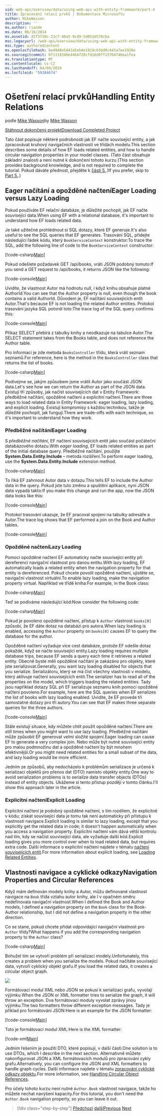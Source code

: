 ```yaml
---
uid: web-api/overview/data/using-web-api-with-entity-framework/part-4
title: Zpracování relací prvků | Dokumentace Microsoftu
author: MikeWasson
description: ''
ms.author: riande
ms.date: 06/16/2014
ms.assetid: d2f5710c-23c7-40a5-9cd9-5d0516570cba
msc.legacyurl: /web-api/overview/data/using-web-api-with-entity-framework/part-4
msc.type: authoredcontent
ms.openlocfilehash: be4948e5443a5eb4e1824c63dd0c445a7ee1928e
ms.sourcegitcommit: 0f1119340e4464720cfd16d0ff15764746ea1fea
ms.translationtype: MT
ms.contentlocale: cs-CZ
ms.lasthandoff: 04/09/2019
ms.locfileid: "59384674"
---
```

# <a name="handling-entity-relations"></a><span data-ttu-id="b2d0e-102">Ošetření relací prvků</span><span class="sxs-lookup"><span data-stu-id="b2d0e-102">Handling Entity Relations</span></span>

<span data-ttu-id="b2d0e-103">podle [Mike Wasson](https://github.com/MikeWasson)</span><span class="sxs-lookup"><span data-stu-id="b2d0e-103">by [Mike Wasson](https://github.com/MikeWasson)</span></span>

[<span data-ttu-id="b2d0e-104">Stáhnout dokončený projekt</span><span class="sxs-lookup"><span data-stu-id="b2d0e-104">Download Completed Project</span></span>](https://github.com/MikeWasson/BookService)

<span data-ttu-id="b2d0e-105">Tato část popisuje některé podrobnosti jak EF načte související entity, a jak zpracovávat kruhový navigačních vlastností ve třídách modelu.</span><span class="sxs-lookup"><span data-stu-id="b2d0e-105">This section describes some details of how EF loads related entities, and how to handle circular navigation properties in your model classes.</span></span> <span data-ttu-id="b2d0e-106">(Tato část obsahuje základní znalosti a není nutné k dokončení tohoto kurzu.</span><span class="sxs-lookup"><span data-stu-id="b2d0e-106">(This section provides background knowledge, and is not required to complete the tutorial.</span></span> <span data-ttu-id="b2d0e-107">Pokud dáváte přednost, přejděte k [části 5.](part-5.md).)</span><span class="sxs-lookup"><span data-stu-id="b2d0e-107">If you prefer, skip to [Part 5.](part-5.md).)</span></span>

## <a name="eager-loading-versus-lazy-loading"></a><span data-ttu-id="b2d0e-108">Eager načítání a opožděné načtení</span><span class="sxs-lookup"><span data-stu-id="b2d0e-108">Eager Loading versus Lazy Loading</span></span>

<span data-ttu-id="b2d0e-109">Pokud používáte EF relační databáze, je důležité pochopit, jak EF načte související data.</span><span class="sxs-lookup"><span data-stu-id="b2d0e-109">When using EF with a relational database, it's important to understand how EF loads related data.</span></span>

<span data-ttu-id="b2d0e-110">Je také užitečné prohlédnout si SQL dotazy, které EF generuje.</span><span class="sxs-lookup"><span data-stu-id="b2d0e-110">It's also useful to see the SQL queries that EF generates.</span></span> <span data-ttu-id="b2d0e-111">Trasování SQL, přidejte následující řádek kódu, který `BookServiceContext` konstruktor:</span><span class="sxs-lookup"><span data-stu-id="b2d0e-111">To trace the SQL, add the following line of code to the `BookServiceContext` constructor:</span></span>

[!code-csharp[Main](part-4/samples/sample1.cs)]

<span data-ttu-id="b2d0e-112">Pokud odešlete požadavek GET /api/books, vrátí JSON podobný tomuto:</span><span class="sxs-lookup"><span data-stu-id="b2d0e-112">If you send a GET request to /api/books, it returns JSON like the following:</span></span>

[!code-console[Main](part-4/samples/sample2.cmd)]

<span data-ttu-id="b2d0e-113">Uvidíte, že vlastnost Autor má hodnotu null, i když knihu obsahuje platné AuthorId.</span><span class="sxs-lookup"><span data-stu-id="b2d0e-113">You can see that the Author property is null, even though the book contains a valid AuthorId.</span></span> <span data-ttu-id="b2d0e-114">Důvodem je, EF načítání souvisejících entit Autor.</span><span class="sxs-lookup"><span data-stu-id="b2d0e-114">That's because EF is not loading the related Author entities.</span></span> <span data-ttu-id="b2d0e-115">Protokol trasování jazyka SQL potvrdí toto:</span><span class="sxs-lookup"><span data-stu-id="b2d0e-115">The trace log of the SQL query confirms this:</span></span>

[!code-console[Main](part-4/samples/sample3.sql)]

<span data-ttu-id="b2d0e-116">Příkaz SELECT přebírá z tabulky knihy a neodkazuje na tabulce Autor.</span><span class="sxs-lookup"><span data-stu-id="b2d0e-116">The SELECT statement takes from the Books table, and does not reference the Author table.</span></span>

<span data-ttu-id="b2d0e-117">Pro informaci je zde metoda `BooksController` třídu, která vrátí seznam seznamů.</span><span class="sxs-lookup"><span data-stu-id="b2d0e-117">For reference, here is the method in the `BooksController` class that returns the list of books.</span></span>

[!code-csharp[Main](part-4/samples/sample4.cs)]

<span data-ttu-id="b2d0e-118">Podívejme se, jakým způsobem jsme vrátit Autor jako součást JSON data.</span><span class="sxs-lookup"><span data-stu-id="b2d0e-118">Let's see how we can return the Author as part of the JSON data.</span></span> <span data-ttu-id="b2d0e-119">Existují tři způsoby, jak načíst souvisejících dat v Entity Framework: předběžné načítání, opožděné načtení a explicitní načtení.</span><span class="sxs-lookup"><span data-stu-id="b2d0e-119">There are three ways to load related data in Entity Framework: eager loading, lazy loading, and explicit loading.</span></span> <span data-ttu-id="b2d0e-120">Existují kompromisy s každou technikou, takže je důležité pochopit, jak fungují.</span><span class="sxs-lookup"><span data-stu-id="b2d0e-120">There are trade-offs with each technique, so it's important to understand how they work.</span></span>

### <a name="eager-loading"></a><span data-ttu-id="b2d0e-121">Předběžné načítání</span><span class="sxs-lookup"><span data-stu-id="b2d0e-121">Eager Loading</span></span>

<span data-ttu-id="b2d0e-122">S *předběžné načítání*, EF načtení souvisejících entit jako součást počáteční databázového dotazu.</span><span class="sxs-lookup"><span data-stu-id="b2d0e-122">With *eager loading*, EF loads related entities as part of the initial database query.</span></span> <span data-ttu-id="b2d0e-123">Předběžné načítání, použijte **System.Data.Entity.Include** – metoda rozšíření.</span><span class="sxs-lookup"><span data-stu-id="b2d0e-123">To perform eager loading, use the **System.Data.Entity.Include** extension method.</span></span>

[!code-csharp[Main](part-4/samples/sample5.cs)]

<span data-ttu-id="b2d0e-124">To říká EF zahrnout Autor data v dotazu.</span><span class="sxs-lookup"><span data-stu-id="b2d0e-124">This tells EF to include the Author data in the query.</span></span> <span data-ttu-id="b2d0e-125">Pokud jste tuto změnu a spuštění aplikace, nyní JSON data vypadá takto:</span><span class="sxs-lookup"><span data-stu-id="b2d0e-125">If you make this change and run the app, now the JSON data looks like this:</span></span>

[!code-console[Main](part-4/samples/sample6.cmd)]

<span data-ttu-id="b2d0e-126">Protokol trasování ukazuje, že EF pracoval spojení na tabulky adresáře a Autor.</span><span class="sxs-lookup"><span data-stu-id="b2d0e-126">The trace log shows that EF performed a join on the Book and Author tables.</span></span>

[!code-console[Main](part-4/samples/sample7.cmd)]

### <a name="lazy-loading"></a><span data-ttu-id="b2d0e-127">Opožděné načtení</span><span class="sxs-lookup"><span data-stu-id="b2d0e-127">Lazy Loading</span></span>

<span data-ttu-id="b2d0e-128">Pomocí opožděné načtení EF automaticky načte související entity při dereferenci navigační vlastnost pro danou entitu.</span><span class="sxs-lookup"><span data-stu-id="b2d0e-128">With lazy loading, EF automatically loads a related entity when the navigation property for that entity is dereferenced.</span></span> <span data-ttu-id="b2d0e-129">Pokud chcete povolit opožděné načtení, ujistěte se, navigační vlastnost virtuální.</span><span class="sxs-lookup"><span data-stu-id="b2d0e-129">To enable lazy loading, make the navigation property virtual.</span></span> <span data-ttu-id="b2d0e-130">Například ve třídě kniha:</span><span class="sxs-lookup"><span data-stu-id="b2d0e-130">For example, in the Book class:</span></span>

[!code-csharp[Main](part-4/samples/sample8.cs?highlight=6)]

<span data-ttu-id="b2d0e-131">Teď se podíváme následující kód:</span><span class="sxs-lookup"><span data-stu-id="b2d0e-131">Now consider the following code:</span></span>

[!code-csharp[Main](part-4/samples/sample9.cs)]

<span data-ttu-id="b2d0e-132">Pokud je povoleno opožděné načtení, přístup k `Author` vlastnost `books[0]` způsobí, že EF dáte dotaz na databázi pro autora.</span><span class="sxs-lookup"><span data-stu-id="b2d0e-132">When lazy loading is enabled, accessing the `Author` property on `books[0]` causes EF to query the database for the author.</span></span>

<span data-ttu-id="b2d0e-133">Opožděné načtení vyžaduje více cest databáze, protože EF odešle dotaz pokaždé, když se načte související entity.</span><span class="sxs-lookup"><span data-stu-id="b2d0e-133">Lazy loading requires multiple database trips, because EF sends a query each time it retrieves a related entity.</span></span> <span data-ttu-id="b2d0e-134">Obecně byste měli opožděné načítání je zakázáno pro objekty, které jste serializovat.</span><span class="sxs-lookup"><span data-stu-id="b2d0e-134">Generally, you want lazy loading disabled for objects that you serialize.</span></span> <span data-ttu-id="b2d0e-135">Serializátoru, který se má číst všechny vlastnosti v modelu, který aktivuje načtení souvisejících entit.</span><span class="sxs-lookup"><span data-stu-id="b2d0e-135">The serializer has to read all of the properties on the model, which triggers loading the related entities.</span></span> <span data-ttu-id="b2d0e-136">Tady jsou například dotazy SQL při EF serializuje seznamu knih pomocí opožděné načtení povoleno.</span><span class="sxs-lookup"><span data-stu-id="b2d0e-136">For example, here are the SQL queries when EF serializes the list of books with lazy loading enabled.</span></span> <span data-ttu-id="b2d0e-137">Uvidíte, že EF provede tři samostatné dotazy pro tři autory.</span><span class="sxs-lookup"><span data-stu-id="b2d0e-137">You can see that EF makes three separate queries for the three authors.</span></span>

[!code-console[Main](part-4/samples/sample10.sql)]

<span data-ttu-id="b2d0e-138">Stále existují situace, kdy můžete chtít použít opožděné načtení.</span><span class="sxs-lookup"><span data-stu-id="b2d0e-138">There are still times when you might want to use lazy loading.</span></span> <span data-ttu-id="b2d0e-139">Předběžné načítání může způsobit EF generovat velmi složité spojení.</span><span class="sxs-lookup"><span data-stu-id="b2d0e-139">Eager loading can cause EF to generate a very complex join.</span></span> <span data-ttu-id="b2d0e-140">Nebo může být nutné související entity pro malou podmnožinu dat a opožděné načtení by být mnohem efektivnější.</span><span class="sxs-lookup"><span data-stu-id="b2d0e-140">Or you might need related entities for a small subset of the data, and lazy loading would be more efficient.</span></span>

<span data-ttu-id="b2d0e-141">Jedním ze způsobů, aby nedocházelo k problémům serializace je určená k serializaci objektů pro přenos dat (DTO) namísto objekty entity.</span><span class="sxs-lookup"><span data-stu-id="b2d0e-141">One way to avoid serialization problems is to serialize data transfer objects (DTOs) instead of entity objects.</span></span> <span data-ttu-id="b2d0e-142">Ukážeme si tento přístup později v tomto článku.</span><span class="sxs-lookup"><span data-stu-id="b2d0e-142">I'll show this approach later in the article.</span></span>

### <a name="explicit-loading"></a><span data-ttu-id="b2d0e-143">Explicitní načtení</span><span class="sxs-lookup"><span data-stu-id="b2d0e-143">Explicit Loading</span></span>

<span data-ttu-id="b2d0e-144">Explicitní načtení je podobný opožděné načtení, s tím rozdílem, že explicitně v kódu; získat související data je tomu tak není automaticky při přístupu k vlastnosti navigace.</span><span class="sxs-lookup"><span data-stu-id="b2d0e-144">Explicit loading is similar to lazy loading, except that you explicitly get the related data in code; it doesn't happen automatically when you access a navigation property.</span></span> <span data-ttu-id="b2d0e-145">Explicitní načtení vám dává větší kontrolu nad tím, kdy se načíst související data, ale vyžaduje další kód.</span><span class="sxs-lookup"><span data-stu-id="b2d0e-145">Explicit loading gives you more control over when to load related data, but requires extra code.</span></span> <span data-ttu-id="b2d0e-146">Další informace o explicitní načtení najdete v tématu [načtení souvisejících entit](https://msdn.microsoft.com/data/jj574232#explicit).</span><span class="sxs-lookup"><span data-stu-id="b2d0e-146">For more information about explicit loading, see [Loading Related Entities](https://msdn.microsoft.com/data/jj574232#explicit).</span></span>

## <a name="navigation-properties-and-circular-references"></a><span data-ttu-id="b2d0e-147">Vlastnosti navigace a cyklické odkazy</span><span class="sxs-lookup"><span data-stu-id="b2d0e-147">Navigation Properties and Circular References</span></span>

<span data-ttu-id="b2d0e-148">Když mám definován modely knihy a Autor, můžu definované vlastnost navigace na `Book` třída vztahu autor knihy, ale I v opačném směru nedefinovala navigační vlastnost.</span><span class="sxs-lookup"><span data-stu-id="b2d0e-148">When I defined the Book and Author models, I defined a navigation property on the `Book` class for the Book-Author relationship, but I did not define a navigation property in the other direction.</span></span>

<span data-ttu-id="b2d0e-149">Co se stane, pokud chcete přidat odpovídající navigační vlastnost pro `Author` třídy?</span><span class="sxs-lookup"><span data-stu-id="b2d0e-149">What happens if you add the corresponding navigation property to the `Author` class?</span></span>

[!code-csharp[Main](part-4/samples/sample11.cs?highlight=7)]

<span data-ttu-id="b2d0e-150">Bohužel tím se vytvoří problém při serializaci modely.</span><span class="sxs-lookup"><span data-stu-id="b2d0e-150">Unfortunately, this creates a problem when you serialize the models.</span></span> <span data-ttu-id="b2d0e-151">Pokud načítáte související data, vytvoří cyklický objekt grafu.</span><span class="sxs-lookup"><span data-stu-id="b2d0e-151">If you load the related data, it creates a circular object graph.</span></span>

![](part-4/_static/image1.png)

<span data-ttu-id="b2d0e-152">Formátovací modul XML nebo JSON se pokusí k serializaci grafu, vyvolají výjimku.</span><span class="sxs-lookup"><span data-stu-id="b2d0e-152">When the JSON or XML formatter tries to serialize the graph, it will throw an exception.</span></span> <span data-ttu-id="b2d0e-153">Dva formátovací moduly vyvolat zprávy jinou výjimku.</span><span class="sxs-lookup"><span data-stu-id="b2d0e-153">The two formatters throw different exception messages.</span></span> <span data-ttu-id="b2d0e-154">Tady je příklad pro formátování JSON:</span><span class="sxs-lookup"><span data-stu-id="b2d0e-154">Here is an example for the JSON formatter:</span></span>

[!code-console[Main](part-4/samples/sample12.cmd)]

<span data-ttu-id="b2d0e-155">Toto je formátovací modul XML:</span><span class="sxs-lookup"><span data-stu-id="b2d0e-155">Here is the XML formatter:</span></span>

[!code-xml[Main](part-4/samples/sample13.xml)]

<span data-ttu-id="b2d0e-156">Jedním řešením je použití DTO, které popisují, v další části.</span><span class="sxs-lookup"><span data-stu-id="b2d0e-156">One solution is to use DTOs, which I describe in the next section.</span></span> <span data-ttu-id="b2d0e-157">Alternativně můžete nakonfigurovat JSON a XML formátovacích modulů pro zpracování cykly grafu.</span><span class="sxs-lookup"><span data-stu-id="b2d0e-157">Alternatively, you can configure the JSON and XML formatters to handle graph cycles.</span></span> <span data-ttu-id="b2d0e-158">Další informace najdete v tématu [zpracování cyklické odkazy objektu](../../formats-and-model-binding/json-and-xml-serialization.md#handling_circular_object_references).</span><span class="sxs-lookup"><span data-stu-id="b2d0e-158">For more information, see [Handling Circular Object References](../../formats-and-model-binding/json-and-xml-serialization.md#handling_circular_object_references).</span></span>

<span data-ttu-id="b2d0e-159">Pro účely tohoto kurzu není nutné `Author.Book` vlastnost navigace, takže ho můžete nechat navýšení kapacity.</span><span class="sxs-lookup"><span data-stu-id="b2d0e-159">For this tutorial, you don't need the `Author.Book` navigation property, so you can leave it out.</span></span>

> [!div class="step-by-step"]
> <span data-ttu-id="b2d0e-160">[Předchozí](part-3.md)
> [další](part-5.md)</span><span class="sxs-lookup"><span data-stu-id="b2d0e-160">[Previous](part-3.md)
[Next](part-5.md)</span></span>
